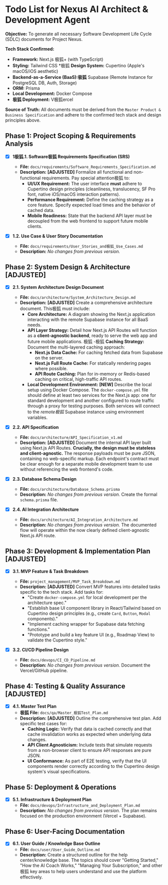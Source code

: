 # Todo List for Nexus AI Architect & Development Agent

**Objective:** To generate all necessary Software Development Life Cycle (SDLC) documents for Project Nexus.

**Tech Stack Confirmed:**
*   **Framework:** Next.js 极狐+ (with TypeScript)
*   **Styling:** Tailwind CSS
*极狐 **Design System:** Cupertino (Apple's macOS/iOS aesthetic)
*   **Backend-as-a-Service (BaaS):极狐** Supabase (Remote Instance for PostgreSQL DB, Auth, Storage)
*   **ORM:** Prisma
*   **Local Development:** Docker Compose
*   **极狐 Deployment:** V极狐ercel

**Source of Truth:** All documents must be derived from the `Master Product & Business Specification` and adhere to the confirmed tech stack and design principles above.

## Phase 1: Project Scoping & Requirements Analysis

- [x] **1极狐.1. Software极狐 Requirements Specification (SRS)**
    - **File:** `docs/requirements/Software_Requirements_Specification.md`
    - **Description:** **[ADJUSTED]** Formalize all functional and non-functional requirements. Pay special attention极狐 to:
        - **UI/UX Requirement:** The user interface **must** adhere to Cupertino design principles (cleanliness, translucency, SF Pro font, native iOS/macOS interaction patterns).
        - **Performance Requirement:** Define the caching strategy as a core feature. Specify expected load times and the behavior of cached data.
        - **Mobile Readiness:** State that the backend API layer must be decoupled from the web frontend to support future mobile clients.

- [x] **1.2. Use Case & User Story Documentation**
    - **File:** `docs/requirements/User_Stories_and极狐_Use_Cases.md`
    - **Description:** *No changes from previous version.*

## Phase 2: System Design & Architecture **[ADJUSTED]**

- [x] **2.1. System Architecture Design Document**
    - **File:** `docs/architecture/System_Architecture_Design.md`
    - **Description:** **[ADJUSTED]** Create a comprehensive architecture document. This极狐 must include:
        - **Core Architecture:** A diagram showing the Next.js application interacting with the remote Supabase instance for all BaaS needs.
        - **API Layer Strategy:** Detail how Next.js API Routes will function as a **client-agnostic backend**, ready to serve the web app and future mobile applications.
       极狐 -极狐 **Caching Strategy:** Document the multi-layered caching approach:
            - **Next.js Data Cache:** For caching fetched data from Supabase on the server.
            - **Next.js Full Route Cache:** For statically rendering pages where possible.
            - **API Route Caching:** Plan for in-memory or Redis-based caching on critical, high-traffic API routes.
        - **Local Development Environment:** **[NEW]** Describe the local setup using Docker Compose. The `docker-compose.yml` file should define at least two services for the Next.js app: one for standard development and another configured to route traffic through a proxy for testing purposes. Both services will connect to the *remote极狐* Supabase instance using environment variables.

- [x] **2.2. API Specification**
    - **File:** `docs/architecture/API_Specification_v1.md`
    - **Description:** **[ADJUSTED]** Document the internal API layer built using Next.js API Routes. **Crucially, the design must be stateless and client-agnostic.** The response payloads must be pure JSON, containing no web-specific markup. Each endpoint's contract must be clear enough for a separate mobile development team to use without referencing the web frontend's code.

- [x] **2.3. Database Schema Design**
    - **File:** `docs/architecture/Database_Schema.prisma`
    - **Description:** *No changes from previous version.* Create the formal `schema.prisma` file.

- [x] **2.4. AI Integration Architecture**
    - **File:** `docs/architecture/AI_Integration_Architecture.md`
    - **Description:** *No changes from previous version.* The documented flow will operate within the now clearly defined client-agnostic Next.js API route.

## Phase 3: Development & Implementation Plan **[ADJUSTED]**

- [x] **3.1. MVP Feature & Task Breakdown**
    - **File:** `project_management/MVP_Task_Breakdown.md`
    - **Description:** **[ADJUSTED]** Convert MVP features into detailed tasks specific to the tech stack. Add tasks for:
        - "Create `docker-compose.yml` for local development per the architecture spec."
        - "Establish base UI component library in React/Tailwind based on Cupertino design principles (e.g., create `Card`, `Button`, `Modal` components)."
        - "Implement caching wrapper for Supabase data fetching functions."
        - "Prototype and build a key feature UI (e.g., Roadmap View) to validate the Cupertino style."

- [x] **3.2. CI/CD Pipeline Design**
    - **File:** `docs/devops/CI_CD_Pipeline.md`
    - **Description:** *No changes from previous version.* Document the Vercel/GitHub pipeline.

## Phase 4: Testing & Quality Assurance **[ADJUSTED]**

- [x] **4.1. Master Test Plan**
    - **极狐 File:** `docs/qa/Master_极狐Test_Plan.md`
    - **Description:** **[ADJUSTED]** Outline the comprehensive test plan. Add specific test cases for:
        - **Caching Logic:** Verify that data is cached correctly and that cache invalidation works as expected when underlying data changes.
        - **API Client Agnosticism:** Include tests that simulate requests from a non-browser client to ensure API responses are pure JSON.
        - **UI Conformance:** As part of E2E testing, verify that the UI components render correctly according to the Cupertino design system's visual specifications.

## Phase 5: Deployment & Operations

- [x] **5.1. Infrastructure & Deployment Plan**
    - **File:** `docs/devops/Infrastructure_and_Deployment_Plan.md`
    - **Description:** *No changes from previous version.* The plan remains focused on the production environment (Vercel + Supabase).

## Phase 6: User-Facing Documentation

- [x] **6.1. User Guide / Knowledge Base Outline**
    - **File:** `docs/user/User_Guide_Outline.md`
    - **Description:** Create a structured outline for the help center/knowledge base. The topics should cover "Getting Started," "How the AI Coach Works," "Managing Your Subscription," and other极狐 key areas to help users understand and use the platform effectively.